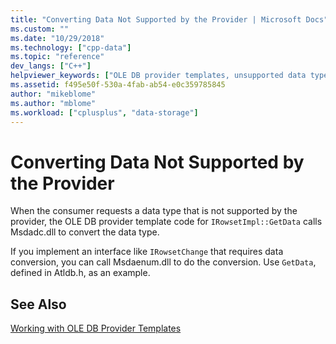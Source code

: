 ```yaml
---
title: "Converting Data Not Supported by the Provider | Microsoft Docs"
ms.custom: ""
ms.date: "10/29/2018"
ms.technology: ["cpp-data"]
ms.topic: "reference"
dev_langs: ["C++"]
helpviewer_keywords: ["OLE DB provider templates, unsupported data types"]
ms.assetid: f495e50f-530a-4fab-ab54-e0c359785845
author: "mikeblome"
ms.author: "mblome"
ms.workload: ["cplusplus", "data-storage"]
---
```

# Converting Data Not Supported by the Provider

When the consumer requests a data type that is not supported by the provider, the OLE DB provider template code for `IRowsetImpl::GetData` calls Msdadc.dll to convert the data type.

If you implement an interface like `IRowsetChange` that requires data conversion, you can call Msdaenum.dll to do the conversion. Use `GetData`, defined in Atldb.h, as an example.

## See Also

[Working with OLE DB Provider Templates](../../data/oledb/working-with-ole-db-provider-templates.md)